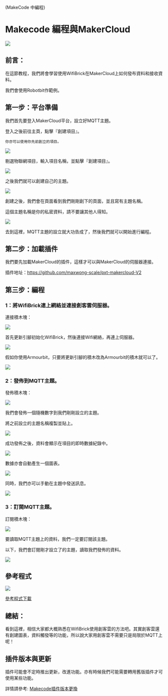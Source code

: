 (MakeCode 中編程)

# Makecode 編程與MakerCloud

![](../../PWmodules/images/mcbanner.png)

## 前言：

在這節教程，我們將會學習使用WifiBrick在MakerCloud上如何發布資料和接收資料。

我們會使用Robotbit作範例。

## 第一步：平台準備

我們首先要登入MakerCloud平台，設立好MQTT主題。

登入之後前往主頁，點擊『創建項目』。

    你亦可以使用你先前創立的項目。

![](./iotimage/mc1.png)

剔選物聯網項目，輸入項目名稱，並點擊『創建項目』。

![](./iotimage/mc2.png)

之後我們就可以創建自己的主題。

![](./iotimage/mc3.png)

創建之後，我們會在頁面看到我們剛剛創下的頁面，並且寫有主題名稱。

這個主題名稱是你的私密資料，請不要讓其他人得知。

![](./iotimage/mc4.png)

去到這裡，MQTT主題的設立就大功告成了，然後我們就可以開始進行編程。

## 第二步：加載插件

我們要先加載MakerCloud的插件，這樣才可以與MakerCloud的伺服器連接。

插件地址：https://github.com/maxwong-scale/pxt-makercloud-V2

## 第三步：編程

### 1：將WifiBrick連上網絡並連接創客雲伺服器。

連接積木塊：

![](./iotimage/mc12.png)

首先更新引腳初始化WifiBrick，然後連接Wifi網絡，再連上伺服器。

![](./iotimage/mc5.png)

假如你使用Armourbit，只要將更新引腳的積木改為Armourbit的積木就可以了。

![](./iotimage/mc6.png)

### 2：發佈到MQTT主題。

發佈積木塊：

![](./iotimage/mc13.png)

我們會發佈一個隨機數字到我們剛剛設立的主題。

將之前設立的主題名稱複製並貼上。

![](./iotimage/mc7.png)

成功發佈之後，資料會顯示在項目的即時數據紀錄中。

![](./iotimage/mc10.png)

數據亦會自動產生一個圖表。

![](./iotimage/mc15.png)

同時，我們亦可以手動在主題中發送訊息。

![](./iotimage/mc11.png)

### 3：訂閱MQTT主題。

訂閱積木塊：

![](./iotimage/mc14.png)

要讀取MQTT主題上的資料，我們一定要訂閱該主題。

以下，我們會訂閱剛才設立了的主題，讀取我們發佈的資料。

![](./iotimage/mc8.png)

## 參考程式

![](./iotimage/mc9.png)

[參考程式下載](https://makecode.microbit.org/_5gv25KKz2Y7d)

## 總結：

看到這裡，相信大家都大概熟悉在WifiBrick使用創客雲的方法吧。其實創客雲還有創建圖表，資料觸發等的功能，所以說大家用創客雲不需要只是局限於MQTT上呢！

 ## 插件版本與更新

插件可能會不定時推出更新，改進功能。亦有時候我們可能需要轉用舊版插件才可使用某些功能。

詳情請參考: [Makecode插件版本更換](../../../../Makecode/makecode_extensionUpdate)